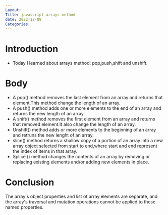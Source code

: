 ```yaml
---
Layout:
Title: javascript arrays method
date: 2022-12-08
Categories:
---
```


# Introduction 
- Today I learned about arrays method: pop,push,shift and unshift.

# Body
- A pop() method removes the last element from an array and returns that element.This method change the length of an array.
- A push() method adds one or more elements to the end of an array  and returns the new length of an array.
- A shift() method removes the first element from an array  and returns that removed element.It also change the length of an array.
- Unshift() method adds or more elements to the beginning of an array and retruns the new lenght of an array.
- slice() method returns a shallow copy of a portion of an array into a new array object selected from start to  end,where start and end represent the  index  of items in  that array.
- Splice () method  changes the contents of an array by removing or replacing existing elements and/or adding new elements in place. 

# Conclusion 
The array's object properties and list of array elements are separate, and the array's traversal and mutation operations cannot be applied to these named properties.








